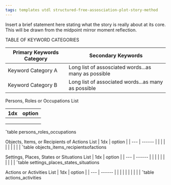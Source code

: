 ```yaml
---
tags: templates utdl structured-free-assosciation-plot-story-method
---
```

 
 Insert a brief statement here stating what the story is really about at its core. This will be drawn from the midpoint mirror moment reflection.


TABLE OF KEYWORD CATEGORIES

| Primary Keywords Category | Secondary Keywords                                |
| ------------------------- | ------------------------------------------------- |
| Keyword Category A        | Long list of assosciated words...as many as possible |
| Keyword Category B        | Long list of associated words...as many as possible |


Persons, Roles or Occupations List

| 1dx | option |
| --- | ------ |
|     |        |
|     |        |
|     |        |
ˆtable persons_roles_occupations


Objects, Items, or Recipients of Actions List
| 1dx | option |
| --- | ------ |
|     |        |
|     |        |
|     |        |
ˆtable objects_items_recipientsofactions


Settings, Places, States or Situations List
| 1dx | option |
| --- | ------ |
|     |        |
|     |        |
|     |        |
ˆtable settings_places_states_situations


Actions or Activities List
| 1dx | option |
| --- | ------ |
|     |        |
|     |        |
|     |        |
ˆtable actions_activities